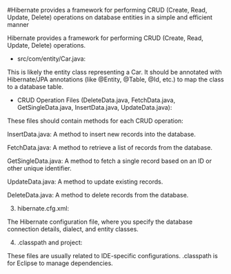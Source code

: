 #Hibernate provides a framework for performing CRUD (Create, Read, Update, Delete) operations on database entities in a simple and efficient manner

Hibernate provides a framework for performing CRUD (Create, Read, Update, Delete) operations.

* src/com/entity/Car.java:

This is likely the entity class representing a Car. It should be annotated with Hibernate/JPA annotations (like @Entity, @Table, @Id, etc.) to map the class to a database table.

* CRUD Operation Files (DeleteData.java, FetchData.java, GetSingleData.java, InsertData.java, UpdateData.java):

These files should contain methods for each CRUD operation:

InsertData.java: A method to insert new records into the database.

FetchData.java: A method to retrieve a list of records from the database.

GetSingleData.java: A method to fetch a single record based on an ID or other unique identifier.

UpdateData.java: A method to update existing records.

DeleteData.java: A method to delete records from the database.

3. hibernate.cfg.xml:

The Hibernate configuration file, where you specify the database connection details, dialect, and entity classes.

4. .classpath and project:

These files are usually related to IDE-specific configurations. .classpath is for Eclipse to manage dependencies.


